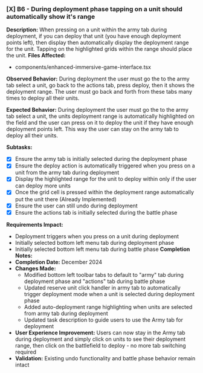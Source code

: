 ### [X] B6 - During deployment phase tapping on a unit should automatically show it's range
**Description:** When pressing on a unit within the army tab during deployment, if you can deploy that unit (you have enough deployment points left), then display then automatically display the deployment range for the unit. Tapping on the highlighted grids within the range should place the unit.
**Files Affected:** 
- components/enhanced-immersive-game-interface.tsx

**Observed Behavior:** During deployment the user must go the to the army tab select a unit, go back to the actions tab, press deploy, then it shows the deployment range. The user must go back and forth from these tabs many times to deploy all their units.

**Expected Behavior:** During deployment the user must go the to the army tab select a unit, the units deployment range is automatically highlighted on the field and the user can press on it to deploy the unit if they have enough deployment points left. This way the user can stay on the army tab to deploy all their units.

**Subtasks:**
- [X] Ensure the army tab is initially selected during the deployment phase
- [X] Ensure the deploy action is automatically triggered when you press on a unit from the army tab during deployment
- [X] Display the highlighted range for the unit to deploy within only if the user can deploy more units
- [X] Once the grid cell is pressed within the deployment range automatically put the unit there (Already Implemented) 
- [X] Ensure the user can still undo during deployment
- [X] Ensure the actions tab is initially selected during the battle phase

**Requirements Impact:** 
- Deployment triggers when you press on a unit during deployment
- Initially selected bottom left menu tab during deployment phase
- Initially selected bottom left menu tab during battle phase
**Completion Notes:** 
- **Completion Date:** December 2024
- **Changes Made:**
  - Modified bottom left toolbar tabs to default to "army" tab during deployment phase and "actions" tab during battle phase
  - Updated reserve unit click handler in army tab to automatically trigger deployment mode when a unit is selected during deployment phase
  - Added auto-deployment range highlighting when units are selected from army tab during deployment
  - Updated task description to guide users to use the Army tab for deployment
- **User Experience Improvement:** Users can now stay in the Army tab during deployment and simply click on units to see their deployment range, then click on the battlefield to deploy - no more tab switching required
- **Validation:** Existing undo functionality and battle phase behavior remain intact
